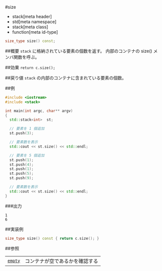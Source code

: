 #size
* stack[meta header]
* std[meta namespace]
* stack[meta class]
* function[meta id-type]

```cpp
size_type size() const;
```

##概要
`stack` に格納されている要素の個数を返す。 
内部のコンテナの size() メンバ関数を呼ぶ。


##効果
`return c.size();`


##戻り値
`stack` の内部のコンテナに含まれている要素の個数。


##例
```cpp
#include <iostream>
#include <stack>

int main(int argc, char** argv)
{
  std::stack<int>  st;

  // 要素を 1 個追加
  st.push(3);

  // 要素数を表示
  std::cout << st.size() << std::endl;

  // 要素を 5 個追加
  st.push(1);
  st.push(4);
  st.push(1);
  st.push(5);
  st.push(9);

  // 要素数を表示
  std::cout << st.size() << std::endl;
}
```

###出力
```
1
6
```

##実装例
```cpp
size_type size() const { return c.size(); }
```

##参照

| | |
|-----------------------------------------------------------------------------------|--------------------------------------------------------------------------|
| [`empty`](./empty.md) | コンテナが空であるかを確認する |

